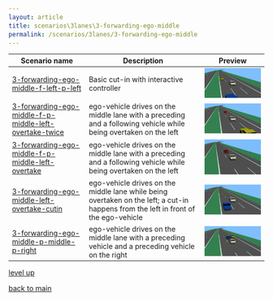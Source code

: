 ```yaml
---
layout: article
title: scenarios\3lanes\3-forwarding-ego-middle
permalink: /scenarios/3lanes/3-forwarding-ego-middle
---
```

| Scenario name  | Description |  Preview | 
| ------------- | ------------- | --------- |
| [3-forwarding-ego-middle-f-left-p-left](/scenarios/3lanes/3-forwarding-ego-middle/3-forwarding-ego-middle-f-left-p-left.xosc)  | Basic cut-in with interactive controller  |  ![image](3-forwarding-ego-middle-f-left-p-left.gif)  | 
| [3-forwarding-ego-middle-f-p-middle-left-overtake-twice](/scenarios/3lanes/3-forwarding-ego-middle/3-forwarding-ego-middle-f-p-middle-left-overtake-twice.xosc)  | ego-vehicle drives on the middle lane with a preceding and a following vehicle while being overtaken on the left  |  ![image](3-forwarding-ego-middle-f-p-middle-left-overtake-twice.gif)  | 
| [3-forwarding-ego-middle-f-p-middle-left-overtake](/scenarios/3lanes/3-forwarding-ego-middle/3-forwarding-ego-middle-f-p-middle-left-overtake.xosc)  | ego-vehicle drives on the middle lane with a preceding and a following vehicle while being overtaken on the left  |  ![image](3-forwarding-ego-middle-f-p-middle-left-overtake.gif)  | 
| [3-forwarding-ego-middle-left-overtake-cutin](/scenarios/3lanes/3-forwarding-ego-middle/3-forwarding-ego-middle-left-overtake-cutin.xosc)  | ego-vehicle drives on the middle lane while being overtaken on the left; a cut-in happens from the left in front of the ego-vehicle  |  ![image](3-forwarding-ego-middle-left-overtake-cutin.gif)  | 
| [3-forwarding-ego-middle-p-middle-p-right](/scenarios/3lanes/3-forwarding-ego-middle/3-forwarding-ego-middle-p-middle-p-right.xosc)  | ego-vehicle drives on the middle lane with a preceding vehicle and a preceding vehicle on the right  |  ![image](3-forwarding-ego-middle-p-middle-p-right.gif)  | 

[level up](../)

[back to main](/)

